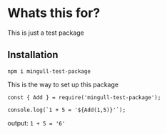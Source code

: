 # Whats this for?

This is just a test package

## Installation

`npm i mingull-test-package`

This is the way to set up this package

```JS
const { Add } = require('mingull-test-package');

console.log(`1 + 5 = '${Add(1,5)}'`);
```

output: `1 + 5 = '6'`
